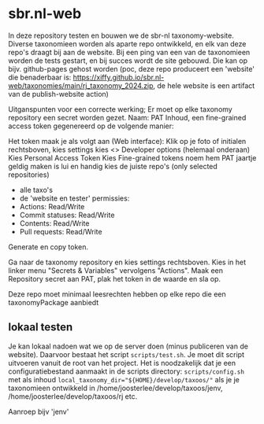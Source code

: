 # sbr.nl-web

In deze repository testen en bouwen we de sbr-nl taxonomy-website.
Diverse taxonomieen worden als aparte repo ontwikkeld, en elk van deze repo's draagt bij aan de website.
Bij een ping van een van de taxonomieen worden de tests gestart, en bij succes wordt de site gebouwd.
Die kan op bijv. github-pages gehost worden (poc, deze repo produceert een 'website' die benaderbaar is: https://xiffy.github.io/sbr.nl-web/taxonomies/main/rj_taxonomy_2024.zip, de hele website is een artifact van de publish-website action)



Uitganspunten voor een correcte werking;
Er moet op elke taxonomy repository een secret worden gezet.
Naam: PAT
Inhoud, een fine-grained access token gegenereerd op de volgende manier:

Het token maak je als volgt aan (Web interface):
Klik op je foto of initialen rechtsboven,
kies settings 
kies <> Developer options (helemaal onderaan)
Kies Personal Access Token
Kies Fine-grained tokens
noem hem PAT
jaartje geldig maken is lui en handig
kies de juiste repo's (only selected repositories)
- alle taxo's
- de 'website en tester'
permissies:
- Actions: Read/Write
- Commit statuses: Read/Write
- Contents: Read/Write
- Pull requests: Read/Write

Generate en copy token.

Ga naar de taxonomy repository en kies settings rechtsboven. Kies in het linker menu "Secrets & Variables" vervolgens "Actions". Maak een Repository secret aan 
PAT, plak het token in de waarde en sla op. 

Deze repo moet minimaal leesrechten hebben op elke repo die een taxonomyPackage aanbiedt


## lokaal testen
Je kan lokaal nadoen wat we op de server doen (minus publiceren van de website). Daarvoor bestaat het script `scripts/test.sh`. Je moet dit script uitvoeren vanuit de root van het project. Het is noodzakelijk dat je een configuratiebestand aanmaakt in de scripts directory: `scripts/config.sh` met als inhoud `local_taxonomy_dir="${HOME}/develop/taxoos/"` als je je taxonomieen ontwikkeld in /home/joosterlee/develop/taxoos/jenv, /home/joosterlee/develop/taxoos/rj etc.

Aanroep bijv 'jenv' 
